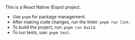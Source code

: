This is a React Native (Expo) project.

- Use `pnpm` for package management.
- After making code changes, run the linter: `pnpm run lint`.
- To build the project, run: `pnpm run build`.
- To run tests, use: `pnpm test`.

